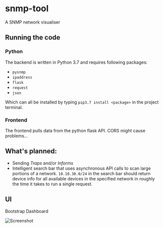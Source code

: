 # snmp-tool
 A SNMP network visualiser
 
## Running the code
### Python
The backend is written in Python 3.7 and requires following packages:
- `pysnmp`
- `ipaddress`
- `flask`
- `request`
- `json`

Which can all be installed by typing `pip3.7 install <package>` in the project terminal.

### Frontend
The frontend pulls data from the python flask API.
CORS might cause problems...

## What's planned:
- Sending *Traps* and/or *Informs*
- Intelligent search bar that uses asynchronous API calls to scan large portions of a network. `10.10.30.0/24` in the search bar should return device info for all available devices in the specified network in roughly the time it takes to run a single request.

## UI
Bootstrap Dashboard

![Screenshot](https://github.com/Fr4ctal-Dev/snmp-tool/blob/master/frontend/Screenshot%202020-12-03%20at%2011.18.54.png?raw=true)

